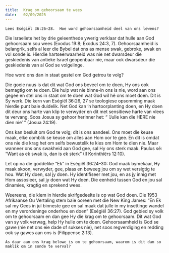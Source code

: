 ```yaml
---
title:  Krag om gehoorsaam te wees
date:   02/09/2025
---
```


`Lees Eségiël 36:26–28.  Hoe word gehoorsaamheid deel van ons lewens?`

Die Israeliete het by drie geleenthede ywerig verklaar dat hulle aan God gehoorsaam sou wees (Exodus 19:8; Exodus 24:3, 7). Gehoorsaamheid is belangrik, selfs al leer die Bybel dat ons as mense swak, gebroke, swak en vol sonde is. Hierdie hartseerwaarheid was nie net dwarsdeur die geskiedenis van antieke Israel geopenbaar nie, maar ook dwarsdeur die geskiedenis van al God se volgelinge.

Hoe word ons dan in staat gestel om God getrou te volg?

Die goeie nuus is dat dit wat God ons beveel om te doen, Hy ons ook bemagtig om te doen. Die hulp wat nie binne-in ons is nie, word aan ons gegee en stel ons in staat om te doen wat God wil hê ons moet doen.  Dit is Sy werk. Die kern van Eségiël 36:26, 27 se teologiese opsomming maak hierdie punt baie duidelik. Net God kan ’n hartoorplanting doen, en Hy doen dit deur ons harte van klip te verwyder en dit met sensitiewe harte van vlees te vervang. Soos Josua sy gehoor herinner het: “ ‘Julle kan die HERE nie dien nie’ ” (Josua 24:19).

Ons kan besluit om God te volg; dit is ons aandeel.  Ons moet die keuse maak, elke oomblik se keuse om alles aan Hom oor te gee.  En dit is omdat ons nie die krag het om selfs bewustelik te kies om Hom te dien nie.  Maar wanneer ons ons swakheid aan God gee, sal Hy ons sterk maak. Paulus sê: “Want as ek swak is, dan is ek sterk” (II Korinthiërs 12:10).

Let op na die goddelike “Ek” in Eségiël 36:24–30:  God maak bymekaar, Hy maak skoon, verwyder, gee, plaas en beweeg jou om sy wet versigtig te hou. Wat Hy doen, sal jy doen. Hy identifiseer met jou, en as jy innig met Hom assosieer, sal jy doen wat Hy doen.  Die eenheid tussen God en jou sal dinamies, kragtig en sprekend wees.

Weereens, die klem in hierdie skrifgedeelte is op wat God doen. Die 1953 Afrikaanse Ou Vertaling stem baie ooreen met die New King James: “En Ek sal my Gees in jul binneste gee en sal maak dat julle in my insettinge wandel en my verordeninge onderhou en doen” (Eségiël 36:27). God gebied sy volk om te gehoorsaam en dan gee Hy die krag om te gehoorsaam. Dit wat God van sy volk verwag, help Hy hulle om te doen.  Gehoorsaamheid is God se gawe (nie net ons eie dade of sukses nie), net soos regverdiging en redding ook sy gawes aan ons is (Filippense 2:13).

`As daar aan ons krag belowe is om te gehoorsaam, waarom is dit dan so maklik om in sonde te verval?`
